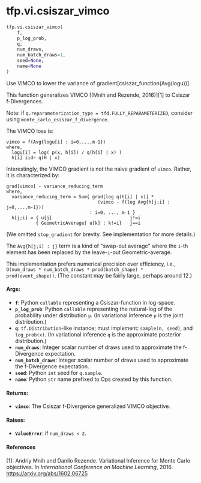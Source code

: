 <div itemscope itemtype="http://developers.google.com/ReferenceObject">
<meta itemprop="name" content="tfp.vi.csiszar_vimco" />
<meta itemprop="path" content="Stable" />
</div>

# tfp.vi.csiszar_vimco

``` python
tfp.vi.csiszar_vimco(
    f,
    p_log_prob,
    q,
    num_draws,
    num_batch_draws=1,
    seed=None,
    name=None
)
```

Use VIMCO to lower the variance of gradient[csiszar_function(Avg(logu))].

This function generalizes VIMCO [(Mnih and Rezende, 2016)][1] to Csiszar
f-Divergences.

Note: if `q.reparameterization_type = tfd.FULLY_REPARAMETERIZED`,
consider using `monte_carlo_csiszar_f_divergence`.

The VIMCO loss is:

```none
vimco = f(Avg{logu[i] : i=0,...,m-1})
where,
  logu[i] = log( p(x, h[i]) / q(h[i] | x) )
  h[i] iid~ q(H | x)
```

Interestingly, the VIMCO gradient is not the naive gradient of `vimco`.
Rather, it is characterized by:

```none
grad[vimco] - variance_reducing_term
where,
  variance_reducing_term = Sum{ grad[log q(h[i] | x)] *
                                  (vimco - f(log Avg{h[j;i] : j=0,...,m-1}))
                               : i=0, ..., m-1 }
  h[j;i] = { u[j]                             j!=i
           { GeometricAverage{ u[k] : k!=i}   j==i
```

(We omitted `stop_gradient` for brevity. See implementation for more details.)

The `Avg{h[j;i] : j}` term is a kind of "swap-out average" where the `i`-th
element has been replaced by the leave-`i`-out Geometric-average.

This implementation prefers numerical precision over efficiency, i.e.,
`O(num_draws * num_batch_draws * prod(batch_shape) * prod(event_shape))`.
(The constant may be fairly large, perhaps around 12.)

#### Args:

* <b>`f`</b>: Python `callable` representing a Csiszar-function in log-space.
* <b>`p_log_prob`</b>: Python `callable` representing the natural-log of the
    probability under distribution `p`. (In variational inference `p` is the
    joint distribution.)
* <b>`q`</b>: `tf.Distribution`-like instance; must implement: `sample(n, seed)`, and
    `log_prob(x)`. (In variational inference `q` is the approximate posterior
    distribution.)
* <b>`num_draws`</b>: Integer scalar number of draws used to approximate the
    f-Divergence expectation.
* <b>`num_batch_draws`</b>: Integer scalar number of draws used to approximate the
    f-Divergence expectation.
* <b>`seed`</b>: Python `int` seed for `q.sample`.
* <b>`name`</b>: Python `str` name prefixed to Ops created by this function.


#### Returns:

* <b>`vimco`</b>: The Csiszar f-Divergence generalized VIMCO objective.


#### Raises:

* <b>`ValueError`</b>: if `num_draws < 2`.

#### References

[1]: Andriy Mnih and Danilo Rezende. Variational Inference for Monte Carlo
     objectives. In _International Conference on Machine Learning_, 2016.
     https://arxiv.org/abs/1602.06725